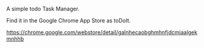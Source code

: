 A simple todo Task Manager.

Find it in the Google Chrome App Store as toDoIt.

https://chrome.google.com/webstore/detail/galnhecaobghmhnfjdcmiaalgekmnhhb